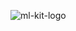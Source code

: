 ![ml-kit-logo](https://github.com/icanerdogan/MLKIT-Natural-Language-App/assets/52867508/b4a42f0c-0cf6-446a-8962-02602664077a)
